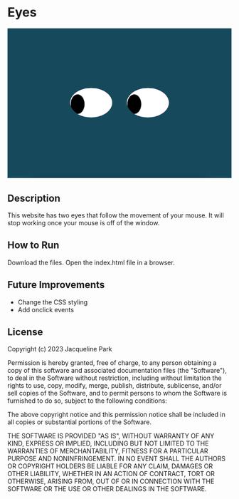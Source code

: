 # Eyes
<img src="Eyes.png"/>

## Description
This website has two eyes that follow the movement of your mouse. It will stop working once your mouse is off of the window.

## How to Run
Download the files. Open the index.html file in a browser.

## Future Improvements
<ul>
  <li>Change the CSS styling</li>
  <li>Add onclick events</li>
</ul>

## License
Copyright (c) 2023 Jacqueline Park

Permission is hereby granted, free of charge, to any person obtaining a copy
of this software and associated documentation files (the "Software"), to deal
in the Software without restriction, including without limitation the rights
to use, copy, modify, merge, publish, distribute, sublicense, and/or sell
copies of the Software, and to permit persons to whom the Software is
furnished to do so, subject to the following conditions:

The above copyright notice and this permission notice shall be included in all
copies or substantial portions of the Software.

THE SOFTWARE IS PROVIDED "AS IS", WITHOUT WARRANTY OF ANY KIND, EXPRESS OR
IMPLIED, INCLUDING BUT NOT LIMITED TO THE WARRANTIES OF MERCHANTABILITY,
FITNESS FOR A PARTICULAR PURPOSE AND NONINFRINGEMENT. IN NO EVENT SHALL THE
AUTHORS OR COPYRIGHT HOLDERS BE LIABLE FOR ANY CLAIM, DAMAGES OR OTHER
LIABILITY, WHETHER IN AN ACTION OF CONTRACT, TORT OR OTHERWISE, ARISING FROM,
OUT OF OR IN CONNECTION WITH THE SOFTWARE OR THE USE OR OTHER DEALINGS IN THE
SOFTWARE.
